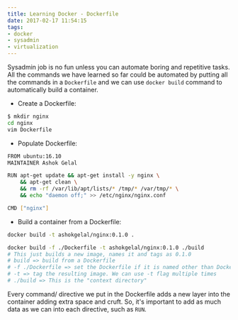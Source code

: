 ```yaml
---
title: Learning Docker - Dockerfile
date: 2017-02-17 11:54:15
tags:
- docker
- sysadmin
- virtualization
---
```


Sysadmin job is no fun unless you can automate boring and repetitive tasks. All the commands we have learned so far could be automated by putting all the commands in a `Dockerfile` and we can use `docker build` command to automatically build a container.

* Create a Dockerfile:
```bash
$ mkdir nginx
cd nginx
vim Dockerfile
```

* Populate Dockerfile:

```bash
FROM ubuntu:16.10
MAINTAINER Ashok Gelal

RUN apt-get update && apt-get install -y nginx \
    && apt-get clean \
    && rm -rf /var/lib/apt/lists/* /tmp/* /var/tmp/* \
    && echo "daemon off;" >> /etc/nginx/nginx.conf

CMD ["nginx"]
```

* Build a container from a Dockerfile:

```bash
docker build -t ashokgelal/nginx:0.1.0 .
```

```bash
docker build -f ./Dockerfile -t ashokgelal/nginx:0.1.0 ./build
# This just builds a new image, names it and tags as 0.1.0
# build => build from a Dockerfile
# -f ./Dockerfile => set the Dockerfile if it is named other than Dockerfile
# -t => tag the resulting image. We can use -t flag multiple times
# ./build => This is the "context directory"
```





Every command/ directive we put in the Dockerfile adds a new layer into the container adding extra space and cruft. So, it's important to add as much data as we can into each directive, such as `RUN`.

